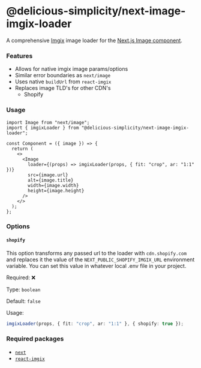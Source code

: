 # @delicious-simplicity/next-image-imgix-loader

A comprehensive [Imgix](https://imgix.com/) image loader for the [Next.js Image component](https://nextjs.org/docs/api-reference/next/image).

### Features

- Allows for native imgix image params/options
- Similar error boundaries as `next/image`
- Uses native `buildUrl` from `react-imgix`
- Replaces image TLD's for other CDN's
  - Shopify

### Usage

```tsx
import Image from "next/image";
import { imgixLoader } from "@delicious-simplicity/next-image-imgix-loader";

const Component = ({ image }) => {
  return (
    <>
      <Image
        loader={(props) => imgixLoader(props, { fit: "crop", ar: "1:1" })}
        src={image.url}
        alt={image.title}
        width={image.width}
        height={image.height}
      />
    </>
  );
};
```

### Options

#### `shopify`

This option transforms any passed url to the loader with `cdn.shopify.com` and replaces it the value of the `NEXT_PUBLIC_SHOPIFY_IMGIX_URL` environment variable. You can set this value in whatever local .env file in your project.

Required: ❌

Type: `boolean`

Default: `false`

Usage:

```ts
imgixLoader(props, { fit: "crop", ar: "1:1" }, { shopify: true });
```

### Required packages

- [`next`](https://www.npmjs.com/package/next)
- [`react-imgix`](https://www.npmjs.com/package/react-imgix)
